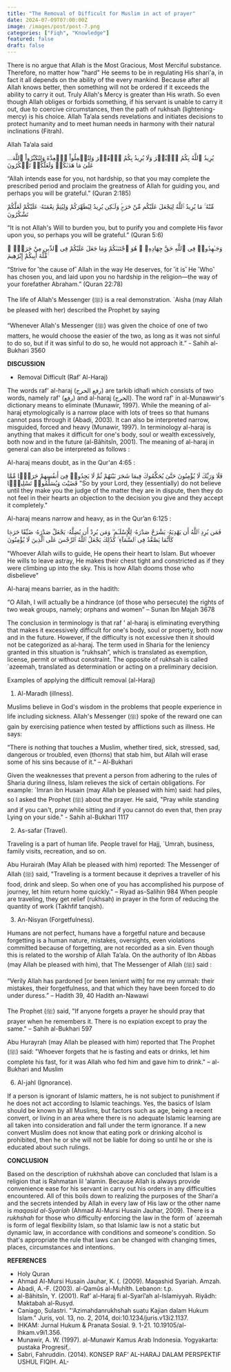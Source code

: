 ```yaml
---
title: "The Removal of Difficult for Muslim in act of prayer"
date: 2024-07-09T07:00:00Z
image: /images/post/post-7.png
categories: ["Fiqh", "Knowledge"]
featured: false
draft: false
---
```


There is no argue that Allah is the Most Gracious, Most Merciful substance. Therefore, no matter how "hard" He seems to be in regulating 
His shari'a, in fact it all depends on the ability of the every mankind. Because after all Allah knows better, then something will not be ordered if it exceeds the ability to carry it out.
Truly Allah's Mercy is greater than His wrath. So even though Allah obliges or forbids something, if his servant is unable to carry it out, due to coercive circumstances, then the path of rukhsah (lightening-mercy) is his choice. 
Allah Ta’ala sends revelations and initiates decisions to protect humanity and to meet human needs in harmony with their natural inclinations (Fitrah).

Allah Ta’ala said

…يُرِيدُ ٱللَّهُ بِكُمُ ٱلۡيُسۡرَ وَلَا يُرِيدُ بِكُمُ ٱلۡعُسۡرَ وَلِتُكۡمِلُواْ ٱلۡعِدَّةَ وَلِتُكَبِّرُواْ ٱللَّهَ عَلَىٰ مَا هَدَىٰكُمۡ وَلَعَلَّكُمۡ تَشۡكُرُونَ

“Allah intends ease for you, not hardship, so that you may complete the prescribed period and proclaim the greatness of Allah for guiding you, and perhaps you will be grateful.” (Quran 2:185)

مِّنْهُ ۚ مَا يُرِيدُ ٱللَّهُ لِيَجْعَلَ عَلَيْكُم مِّنْ حَرَجٍۢ وَلَـٰكِن يُرِيدُ لِيُطَهِّرَكُمْ وَلِيُتِمَّ نِعْمَتَهُۥ عَلَيْكُمْ لَعَلَّكُمْ تَشْكُرُونَ

“It is not Allah's Will to burden you, but to purify you and complete His favor upon you, so perhaps you will be grateful.” (Quran 5:6)


وَجَـٰهِدُوا۟ فِى ٱللَّهِ حَقَّ جِهَادِهِۦ ۚ هُوَ ٱجْتَبَىٰكُمْ وَمَا جَعَلَ عَلَيْكُمْ فِى ٱلدِّينِ مِنْ حَرَجٍۢ ۚ مِّلَّةَ أَبِيكُمْ إِبْرَٰهِيمَ ۚ

“Strive for ˹the cause of˺ Allah in the way He deserves, for ˹it is˺ He ˹Who˺ has chosen you, and laid upon you no hardship in the religion—the way of your forefather Abraham.” (Quran 22:78)


The life of Allah's Messenger (ﷺ) is a real demonstration. `Aisha (may Allah be pleased with her) described the Prophet by saying

“Whenever Allah's Messenger (ﷺ) was given the choice of one of two matters, he would choose the easier of the two, as long as it was not sinful to do so, but if it was sinful to do so, he would not approach it.” - Sahih al-Bukhari 3560

**DISCUSSION**

* Removal Difficult (Raf’ Al-Haraj)

The words raf' al-haraj (رفع الحرج) are tarkib idhafi which consists of two words, namely raf' (رفع) and al-haraj (الحرج). 
The word raf' in al-Munawwir's dictionary means to eliminate  (Munawir, 1997).
While the meaning of al-haraj etymologically is a narrow place with lots of trees so that humans cannot pass through it  (Abadi, 2003). It can also be interpreted narrow, misguided, forced and heavy  (Munawir, 1997).
In terminology al-haraj is anything that makes it difficult for one's body, soul or wealth excessively, both now and in the future (al-Bâhitsîn, 2001).
The meaning of al-haraj in general can also be interpreted as follows :

Al-haraj means doubt, as in the Qur'an 4:65 : 

فَلَا وَرَبِّكَ لَا يُؤْمِنُونَ حَتَّىٰ يُحَكِّمُوكَ فِيمَا شَجَرَ بَيْنَهُمْ ثُمَّ لَا يَجِدُوا۟ فِىٓ أَنفُسِهِمْ حَرَجًۭا مِّمَّا قَضَيْتَ وَيُسَلِّمُوا۟ تَسْلِيمًۭا
"So by your Lord, they (essentially) do not believe until they make you the judge of the matter they are in dispute, then they do not feel in their hearts an objection to the decision you give and they accept it completely."

Al-haraj means narrow and heavy, as in the Qur’an 6:125 :

فَمَن يُرِدِ ٱللَّهُ أَن يَهْدِيَهُۥ يَشْرَحْ صَدْرَهُۥ لِلْإِسْلَـٰمِ ۖ وَمَن يُرِدْ أَن يُضِلَّهُۥ يَجْعَلْ صَدْرَهُۥ ضَيِّقًا حَرَجًۭا كَأَنَّمَا يَصَّعَّدُ فِى ٱلسَّمَآءِ ۚ كَذَٰلِكَ يَجْعَلُ ٱللَّهُ ٱلرِّجْسَ عَلَى ٱلَّذِينَ لَا يُؤْمِنُونَ

"Whoever Allah wills to guide, He opens their heart to Islam. But whoever He wills to leave astray, He makes their chest tight and constricted as if they were climbing up into the sky. This is how Allah dooms those who disbelieve"

Al-haraj means barrier, as in the hadith:
      
“O Allah, I will actually be a hindrance (of those who persecute) the rights of two weak groups, namely; orphans and women” – Sunan Ibn Majah 3678

The conclusion in terminology is that raf ' al-haraj is eliminating everything that makes it excessively difficult for one's body, soul or property, both now and in the future. 
However, if the difficulty is not excessive then it should not be categorized as al-haraj.
The term used in Sharia for the leniency granted in this situation is “rukhsah”, which is translated as exemption, license, permit or without constraint. 
The opposite of rukhsah is called `azeemah, translated as determination or acting on a preliminary decision.

Examples of applying the difficult removal (al-Haraj)

1) Al-Maradh (illness).

Muslims believe in God's wisdom in the problems that people experience in life including sickness. Allah's Messenger (ﷺ)  spoke of the reward one can gain by exercising patience when tested by afflictions such as illness. He says:
      
“There is nothing that touches a Muslim, whether tired, sick, stressed, sad, dangerous or troubled, even (thorns) that stab him, but Allah will erase some of his sins because of it.” – Al-Bukhari

Given the weaknesses that prevent a person from adhering to the rules of Sharia during illness, Islam relieves the sick of certain obligations. 
For example:
`Imran ibn Husain (may Allah be pleased with him) said: had piles, so I asked the Prophet (ﷺ) about the prayer. He said, "Pray while standing and if you can't, pray while sitting and if you cannot do even that, then pray Lying on your side." - Sahih al-Bukhari 1117

2) As-safar (Travel).

Traveling is a part of human life. People travel for Hajj, `Umrah, business, family visits, recreation, and so on.

Abu Hurairah (May Allah be pleased with him) reported:
The Messenger of Allah (ﷺ) said, "Traveling is a torment because it deprives a traveller of his food, drink and sleep. So when one of you has accomplished his purpose of journey, let him return home quickly." – Riyad as-Salihin 984 
When people are traveling, they get relief (rukhsah) in prayer in the form of reducing the quantity of work (Takhfif tanqish).

3) An-Nisyan (Forgetfulness).

Humans are not perfect, humans have a forgetful nature and because forgetting is a human nature, mistakes, oversights, even violations committed because of forgetting, are not recorded as a sin. 
Even though this is related to the worship of Allah Ta’ala.
On the authority of Ibn Abbas (may Allah be pleased with him), that The Messenger of Allah (ﷺ) said :

“Verily Allah has pardoned [or been lenient with] for me my ummah: their mistakes, their forgetfulness, and that which they have been forced to do under duress.” – Hadith 39, 40 Hadith an-Nawawi

The Prophet (ﷺ) said, "If anyone forgets a prayer he should pray that prayer when he remembers it. There is no expiation except to pray the same." – Sahih al-Bukhari 597

Abu Hurayrah (may Allah be pleased with him) reported that The Prophet (ﷺ) said: "Whoever forgets that he is fasting and eats or drinks, let him complete his fast, for it was Allah who fed him and gave him to drink." – al-Bukhari and Muslim

6) Al-jahl (Ignorance).

If a person is ignorant of Islamic matters, he is not subject to punishment if he does not act according to Islamic teachings. 
Yes, the basics of Islam should be known by all Muslims, but factors such as age, being a recent convert, or living in an area where there is no adequate Islamic learning are all taken into consideration and fall under the term ignorance.
If a new convert Muslim does not know that eating pork or drinking alcohol is prohibited, then he or she will not be liable for doing so until he or she is educated about such rulings.

**CONCLUSION**

Based on the description of rukhshah above can concluded that Islam is a religion that is Rahmatan lil 'alamin. 
Because Allah is always provide convenience ease for his servant in carry out his orders in any difficulties encountered. 
All of this boils down to realizing the purposes of the Shari'a and the secrets intended by Allah in every law of His law or the other name is _maqasid al-Syariah_ (Ahmad Al-Mursi Husain Jauhar, 2009).
There is a _rukhshah_ for those who difficulty enforcing the law in the form of `azeemah is form of legal flexibility Islam, so that Islamic law is not a static but dynamic law, in accordance with conditions and someone's condition. 
So that's appropriate the rule that laws can be changed with changing times, places, circumstances and intentions.

**REFERENCES**

* Holy Quran
* Ahmad Al-Mursi Husain Jauhar, K. (. (2009). Maqashid Syariah. Amzah.
* Abadi, A.-F. (2003). al-Qamûs al-Muhîth. Lebanon: t.p.
* al-Bâhitsîn, Y. (2001). Raf’ al-Haraj fi al-Syarî’ah al-Islamiyyah. Riyâdh: Maktabah al-Rusyd.
* Caniago, Sulastri. "‘Azimahdanrukhshah suatu Kajian dalam Hukum Islam." Juris, vol. 13, no. 2, 2014, doi:10.1234/juris.v13i2.1137.
* IHKAM: Jurnal Hukum & Pranata Sosial. 9. 1-21. 10.19105/al-lhkam.v9i1.356.
* Munawir, A. W. (1997). al-Munawir Kamus Arab Indonesia. Yogyakarta: pustaka Progresif,.
* Sabri, Fahruddin. (2014). KONSEP RAF’ AL-HARAJ DALAM PERSPEKTIF USHUL FIQIH. AL-
